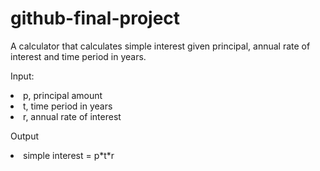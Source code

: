 # github-final-project

A calculator that calculates simple interest given principal, annual rate of interest and time period in years.
<p>Input:
   <li>p, principal amount
   <li>t, time period in years
  <li> r, annual rate of interest
<p>Output
   <li>simple interest = p*t*r

